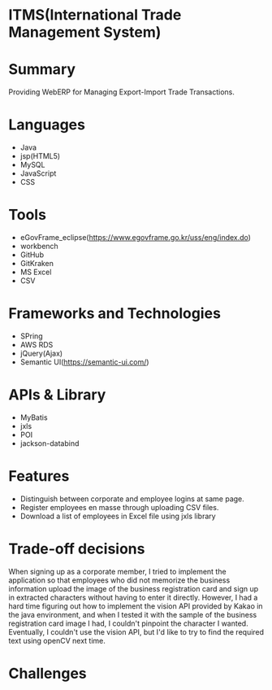 # ITMS(International Trade Management System)

# Summary
Providing WebERP for Managing Export-Import Trade Transactions.

# Languages
* Java
* jsp(HTML5)
* MySQL
* JavaScript
* CSS

# Tools
* eGovFrame_eclipse(https://www.egovframe.go.kr/uss/eng/index.do)
* workbench
* GitHub
* GitKraken
* MS Excel
* CSV

# Frameworks and Technologies
* SPring
* AWS RDS
* jQuery(Ajax)
* Semantic UI(https://semantic-ui.com/)

# APIs & Library
* MyBatis
* jxls
* POI
* jackson-databind

# Features
* Distinguish between corporate and employee logins at same page.
* Register employees en masse through uploading CSV files.
* Download a list of employees in Excel file using jxls library

# Trade-off decisions
When signing up as a corporate member, I tried to implement the application so that employees who did not memorize the business information upload the image of the business registration card and sign up in extracted characters without having to enter it directly.
However, I had a hard time figuring out how to implement the vision API provided by Kakao in the java environment, and when I tested it with the sample of the business registration card image I had, I couldn't pinpoint the character I wanted.
Eventually, I couldn't use the vision API, but I'd like to try to find the required text using openCV next time.

# Challenges
